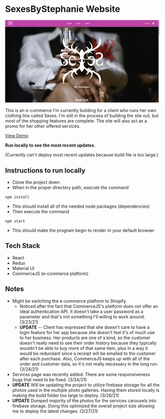 # SexesByStephanie Website

![homepage screenshot](/src/assets/website-screenshot.png)

This is an e-commerce I'm currently building for a client who runs her own clothing line called Sexes. I'm still in the process of building the site out, but most of the shopping features are complete. The site will also act as a promo for her other offered services.

[View Demo ](https://sexesbystephanie.netlify.app/)

**Run locally to see the most recent updates.**

(Currently can't deploy most recent updates because build file is too large.)

## Instructions to run locally

- Clone the project down
- When in the proper directory path, execute the command

```
npm install
```

- This should install all of the needed node packages (dependencies)
- Then execute the command

```
npm start
```

- This should make the program begin to render in your default browser

## Tech Stack

- React
- Redux
- Material UI
- CommerceJS (e-commerce platform)

## Notes

- Might be switching the e-commerce platform to Shopify.
  - Noticed after the fact that CommerceJS's platform does not offer an ideal authentication API. It doesn't take a user password as a parameter and that's not something I'll willing to work around. (3/23/21)
  - **UPDATE** -- Client has expressed that she doesn't care to have a login feature for her app because she doesn't feel it's of much use to her business. Her products are one of a kind, so the customer doesn't really need to see their order history because they typically wouldn't be able to buy more of that same item, plus in a way it would be redundant since a receipt will be emailed to the customer after each purchase. Also, CommerceJS keeps up with all of the order and customer data, so it's not really necessary in the long run. (3/24/21)
- Services page was recently added. There are some responsiveness bugs that need to be fixed. (3/24/21)
- **UPDATE** Will be updating the project to utilize firebase storage for all the photos used in the multiple photo galleries. Having them stored locally is making the build folder too large to deploy. (3/26/21)
- **UPDATE** Dumped majority of the photos for the services carousels into firebase storage. Doing this optimized the overall project size allowing me to deploy the latest changes. (3/27/21)
